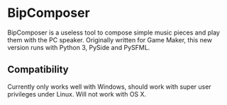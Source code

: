 BipComposer
===========

BipComposer is a useless tool to compose simple music pieces and play them with
the PC speaker. Originally written for Game Maker, this new version runs with
Python 3, PySide and PySFML.

Compatibility
-------------

Currently only works well with Windows, should work with super user privileges under
Linux. Will not work with OS X.
